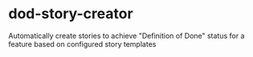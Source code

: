 # dod-story-creator
Automatically create stories to achieve "Definition of Done" status for a feature based on configured story templates
